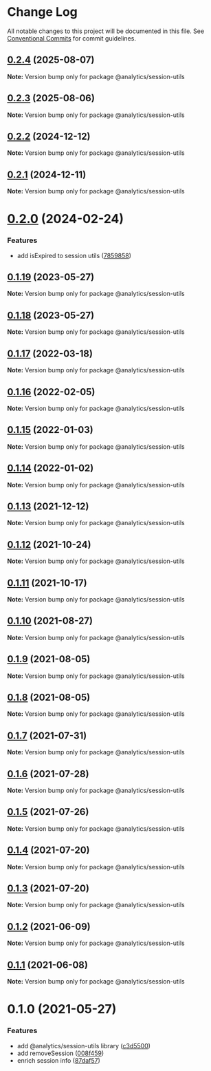 # Change Log

All notable changes to this project will be documented in this file.
See [Conventional Commits](https://conventionalcommits.org) for commit guidelines.

## [0.2.4](https://github.com/DavidWells/analytics/compare/@analytics/session-utils@0.2.3...@analytics/session-utils@0.2.4) (2025-08-07)

**Note:** Version bump only for package @analytics/session-utils





## [0.2.3](https://github.com/DavidWells/analytics/compare/@analytics/session-utils@0.2.2...@analytics/session-utils@0.2.3) (2025-08-06)

**Note:** Version bump only for package @analytics/session-utils





## [0.2.2](https://github.com/DavidWells/analytics/tree/master/packages/analytics-util-session/compare/@analytics/session-utils@0.2.1...@analytics/session-utils@0.2.2) (2024-12-12)

**Note:** Version bump only for package @analytics/session-utils





## [0.2.1](https://github.com/DavidWells/analytics/tree/master/packages/analytics-util-session/compare/@analytics/session-utils@0.2.0...@analytics/session-utils@0.2.1) (2024-12-11)

**Note:** Version bump only for package @analytics/session-utils





# [0.2.0](https://github.com/DavidWells/analytics/tree/master/packages/analytics-util-session/compare/@analytics/session-utils@0.1.19...@analytics/session-utils@0.2.0) (2024-02-24)


### Features

* add isExpired to session utils ([7859858](https://github.com/DavidWells/analytics/tree/master/packages/analytics-util-session/commit/7859858feaf799740878ecf33aa085a7baba9883))





## [0.1.19](https://github.com/DavidWells/analytics/tree/master/packages/analytics-util-session/compare/@analytics/session-utils@0.1.18...@analytics/session-utils@0.1.19) (2023-05-27)

**Note:** Version bump only for package @analytics/session-utils





## [0.1.18](https://github.com/DavidWells/analytics/tree/master/packages/analytics-util-session/compare/@analytics/session-utils@0.1.17...@analytics/session-utils@0.1.18) (2023-05-27)

**Note:** Version bump only for package @analytics/session-utils





## [0.1.17](https://github.com/DavidWells/analytics/tree/master/packages/analytics-util-session/compare/@analytics/session-utils@0.1.16...@analytics/session-utils@0.1.17) (2022-03-18)

**Note:** Version bump only for package @analytics/session-utils





## [0.1.16](https://github.com/DavidWells/analytics/tree/master/packages/analytics-util-session/compare/@analytics/session-utils@0.1.15...@analytics/session-utils@0.1.16) (2022-02-05)

**Note:** Version bump only for package @analytics/session-utils





## [0.1.15](https://github.com/DavidWells/analytics/tree/master/packages/analytics-util-session/compare/@analytics/session-utils@0.1.14...@analytics/session-utils@0.1.15) (2022-01-03)

**Note:** Version bump only for package @analytics/session-utils





## [0.1.14](https://github.com/DavidWells/analytics/tree/master/packages/analytics-util-session/compare/@analytics/session-utils@0.1.13...@analytics/session-utils@0.1.14) (2022-01-02)

**Note:** Version bump only for package @analytics/session-utils





## [0.1.13](https://github.com/DavidWells/analytics/tree/master/packages/analytics-util-session/compare/@analytics/session-utils@0.1.12...@analytics/session-utils@0.1.13) (2021-12-12)

**Note:** Version bump only for package @analytics/session-utils





## [0.1.12](https://github.com/DavidWells/analytics/tree/master/packages/analytics-util-session/compare/@analytics/session-utils@0.1.11...@analytics/session-utils@0.1.12) (2021-10-24)

**Note:** Version bump only for package @analytics/session-utils





## [0.1.11](https://github.com/DavidWells/analytics/tree/master/packages/analytics-util-session/compare/@analytics/session-utils@0.1.10...@analytics/session-utils@0.1.11) (2021-10-17)

**Note:** Version bump only for package @analytics/session-utils





## [0.1.10](https://github.com/DavidWells/analytics/tree/master/packages/analytics-util-session/compare/@analytics/session-utils@0.1.9...@analytics/session-utils@0.1.10) (2021-08-27)

**Note:** Version bump only for package @analytics/session-utils





## [0.1.9](https://github.com/DavidWells/analytics/tree/master/packages/analytics-util-session/compare/@analytics/session-utils@0.1.8...@analytics/session-utils@0.1.9) (2021-08-05)

**Note:** Version bump only for package @analytics/session-utils





## [0.1.8](https://github.com/DavidWells/analytics/tree/master/packages/analytics-util-session/compare/@analytics/session-utils@0.1.7...@analytics/session-utils@0.1.8) (2021-08-05)

**Note:** Version bump only for package @analytics/session-utils





## [0.1.7](https://github.com/DavidWells/analytics/tree/master/packages/analytics-util-session/compare/@analytics/session-utils@0.1.6...@analytics/session-utils@0.1.7) (2021-07-31)

**Note:** Version bump only for package @analytics/session-utils





## [0.1.6](https://github.com/DavidWells/analytics/tree/master/packages/analytics-util-session/compare/@analytics/session-utils@0.1.5...@analytics/session-utils@0.1.6) (2021-07-28)

**Note:** Version bump only for package @analytics/session-utils





## [0.1.5](https://github.com/DavidWells/analytics/tree/master/packages/analytics-util-session/compare/@analytics/session-utils@0.1.4...@analytics/session-utils@0.1.5) (2021-07-26)

**Note:** Version bump only for package @analytics/session-utils





## [0.1.4](https://github.com/DavidWells/analytics/tree/master/packages/analytics-util-session/compare/@analytics/session-utils@0.1.3...@analytics/session-utils@0.1.4) (2021-07-20)

**Note:** Version bump only for package @analytics/session-utils





## [0.1.3](https://github.com/DavidWells/analytics/tree/master/packages/analytics-util-session/compare/@analytics/session-utils@0.1.2...@analytics/session-utils@0.1.3) (2021-07-20)

**Note:** Version bump only for package @analytics/session-utils





## [0.1.2](https://github.com/DavidWells/analytics/tree/master/packages/analytics-util-session/compare/@analytics/session-utils@0.1.1...@analytics/session-utils@0.1.2) (2021-06-09)

**Note:** Version bump only for package @analytics/session-utils





## [0.1.1](https://github.com/DavidWells/analytics/tree/master/packages/analytics-util-session/compare/@analytics/session-utils@0.1.0...@analytics/session-utils@0.1.1) (2021-06-08)

**Note:** Version bump only for package @analytics/session-utils





# 0.1.0 (2021-05-27)


### Features

* add @analytics/session-utils library ([c3d5500](https://github.com/DavidWells/analytics/tree/master/packages/analytics-util-session/commit/c3d5500))
* add removeSession ([008f459](https://github.com/DavidWells/analytics/tree/master/packages/analytics-util-session/commit/008f459))
* enrich session info ([87daf57](https://github.com/DavidWells/analytics/tree/master/packages/analytics-util-session/commit/87daf57))
